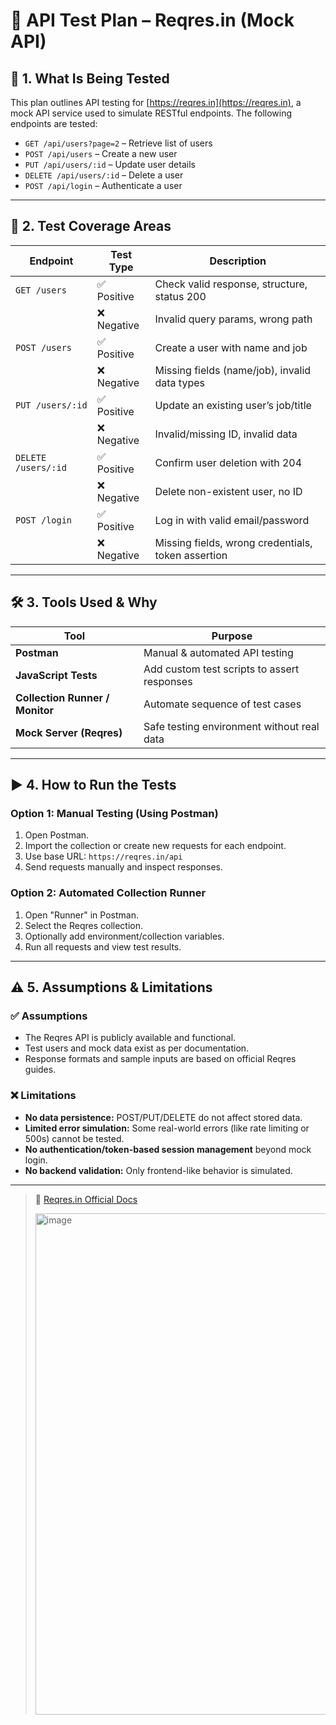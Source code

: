# 🧪 API Test Plan – Reqres.in (Mock API)

## 📌 1. What Is Being Tested

This plan outlines API testing for [https://reqres.in](https://reqres.in), a mock API service used to simulate RESTful endpoints. The following endpoints are tested:

- `GET /api/users?page=2` – Retrieve list of users
- `POST /api/users` – Create a new user
- `PUT /api/users/:id` – Update user details
- `DELETE /api/users/:id` – Delete a user
- `POST /api/login` – Authenticate a user

---

## 📘 2. Test Coverage Areas

| Endpoint           | Test Type | Description                                             |
|--------------------|-----------|---------------------------------------------------------|
| `GET /users`       | ✅ Positive | Check valid response, structure, status 200             |
|                    | ❌ Negative | Invalid query params, wrong path                        |
| `POST /users`      | ✅ Positive | Create a user with name and job                         |
|                    | ❌ Negative | Missing fields (name/job), invalid data types           |
| `PUT /users/:id`   | ✅ Positive | Update an existing user’s job/title                     |
|                    | ❌ Negative | Invalid/missing ID, invalid data                        |
| `DELETE /users/:id`| ✅ Positive | Confirm user deletion with 204                          |
|                    | ❌ Negative | Delete non-existent user, no ID                         |
| `POST /login`      | ✅ Positive | Log in with valid email/password                        |
|                    | ❌ Negative | Missing fields, wrong credentials, token assertion      |

---

## 🛠️ 3. Tools Used & Why

| Tool             | Purpose                                 |
|------------------|-----------------------------------------|
| **Postman**      | Manual & automated API testing          |
| **JavaScript Tests** | Add custom test scripts to assert responses |
| **Collection Runner / Monitor** | Automate sequence of test cases |
| **Mock Server (Reqres)** | Safe testing environment without real data |

---

## ▶️ 4. How to Run the Tests

### Option 1: Manual Testing (Using Postman)
1. Open Postman.
2. Import the collection or create new requests for each endpoint.
3. Use base URL: `https://reqres.in/api`
4. Send requests manually and inspect responses.

### Option 2: Automated Collection Runner
1. Open "Runner" in Postman.
2. Select the Reqres collection.
3. Optionally add environment/collection variables.
4. Run all requests and view test results.

---

## ⚠️ 5. Assumptions & Limitations

### ✅ Assumptions
- The Reqres API is publicly available and functional.
- Test users and mock data exist as per documentation.
- Response formats and sample inputs are based on official Reqres guides.

### ❌ Limitations
- **No data persistence:** POST/PUT/DELETE do not affect stored data.
- **Limited error simulation:** Some real-world errors (like rate limiting or 500s) cannot be tested.
- **No authentication/token-based session management** beyond mock login.
- **No backend validation:** Only frontend-like behavior is simulated.

---

> 🔗 [Reqres.in Official Docs](https://reqres.in)
>
> <img width="1114" height="802" alt="image" src="https://github.com/user-attachments/assets/13bf920f-b0fd-4780-a72b-8aba695e5b2a" />

